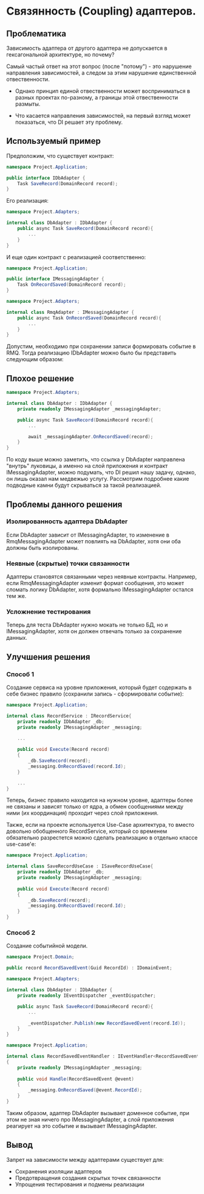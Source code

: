 # Связянность (Coupling) адаптеров.

## Проблематика
Зависимость адаптера от другого адаптера не допускается в гексагональной архитектуре, но почему?

Самый частый ответ на этот вопрос (после "потому") - это нарушение направления зависимостей, а следом за этим нарушение единственной отвественности.

- Однако принцип единой отвественности может восприниматься в разных проектах по-разному, а границы этой отвественности размыты.

- Что касается направления зависимостей, на первый взгляд может показаться, что DI решает эту проблему.

## Используемый пример
Предположим, что существует контракт:

```c#
namespace Project.Application;

public interface IDbAdapter {
    Task SaveRecord(DomainRecord record);
}
```

Его реализация:

```c#
namespace Project.Adapters;

internal class DbAdapter : IDbAdapter {
    public async Task SaveRecord(DomainRecord record){
        ...
    }
}
```

И еще один контракт с реализацией соответственно:

```c#
namespace Project.Application;

public interface IMessagingAdapter {
    Task OnRecordSaved(DomainRecord record);
}
```

```c#
namespace Project.Adapters;

internal class RmqAdapter : IMessagingAdapter {
    public async Task OnRecordSaved(DomainRecord record){
        ...
    }
}
```

Допустим, необходимо при сохранении записи формировать событие в RMQ. Тогда реализацию IDbAdapter можно было бы представить следующим образом:

## Плохое решение

```c#
namespace Project.Adapters;

internal class DbAdapter : IDbAdapter {
    private readonly IMessagingAdapter _messagingAdapter;

    public async Task SaveRecord(DomainRecord record){
        ...

        await _messagingAdapter.OnRecordSaved(record);
    }
}
```

По коду выше можно заметить, что ссылка у DbAdapter направлена "внутрь" луковицы, а именно на слой приложения и контракт IMessagingAdapter, можно подумать, что DI решил нашу задачу, однако, он лишь оказал нам медвежью услугу. Рассмотрим подробнее какие подводные камни будут скрываться за такой реализацией.

## Проблемы данного решения

### Изолированность адаптера DbAdapter

Если DbAdapter зависит от IMessagingAdapter, то изменение в RmqMessagingAdapter может повлиять на DbAdapter, хотя они оба должны быть изолированы.

### Неявные (скрытые) точки связанности
Адаптеры становятся связанными через неявные контракты. Например, если RmqMessagingAdapter изменит формат сообщения, это может сломать логику DbAdapter, хотя формально IMessagingAdapter остался тем же.

### Усложнение тестирования
Теперь для теста DbAdapter нужно мокать не только БД, но и IMessagingAdapter, хотя он должен отвечать только за сохранение данных.

## Улучшения решения

### Способ 1

Создание сервиса на уровне приложения, который будет содержать в себе бизнес правило (сохранили запись - сформировали событие):

```c#
namespace Project.Application;

internal class RecordService : IRecordService{
    private readonly IDbAdapter _db;
    private readonly IMessagingAdapter _messaging;
    
    ...

    public void Execute(Record record)
    {
        _db.SaveRecord(record);
        _messaging.OnRecordSaved(record.Id);
    }

    ...
}
```

Теперь, бизнес правило находится на нужном уровне, адаптеры более не связаны и зависят только от ядра, а обмен сообщениями между ними (их координация) проходит через слой приложения.

Также, если на проекте используется Use-Case архитектура, то вместо довольно обобщенного RecordService, который со временем обязательно разрестется можно сделать реализацию в отдельно классе use-case'е:

```c#
namespace Project.Application;

internal class SaveRecordUseCase : ISaveRecordUseCase{
    private readonly IDbAdapter _db;
    private readonly IMessagingAdapter _messaging;
    
    public void Execute(Record record)
    {
        _db.SaveRecord(record);
        _messaging.OnRecordSaved(record.Id);
    }
}
```

### Способ 2

Создание событийной модели.

```c#
namespace Project.Domain;

public record RecordSavedEvent(Guid RecordId) : IDomainEvent;
```

```c#
namespace Project.Adapters;

internal class DbAdapter : IDbAdapter {
    private readonly IEventDispatcher _eventDispatcher;

    public async Task SaveRecord(DomainRecord record){
        ...

        _eventDispatcher.Publish(new RecordSavedEvent(record.Id));
    }
}
```

```c#
namespace Project.Application;

internal class RecordSavedEventHandler : IEventHandler<RecordSavedEvent>
{
    private readonly IMessagingAdapter _messaging;
    
    public void Handle(RecordSavedEvent @event) 
    {
        _messaging.OnRecordSaved(@event.RecordId);
    }
}
```

Таким образом, адаптер DbAdapter вызывает доменное событие, при этом не зная ничего про IMessagingAdapter, а слой приложения реагирует на это событие и вызывает IMessagingAdapter.

## Вывод

Запрет на зависимости между адаптерами существует для:
- Сохранения изоляции адаптеров
- Предотвращения создания скрытых точек связанности
- Упрощения тестирования и подмены реализации